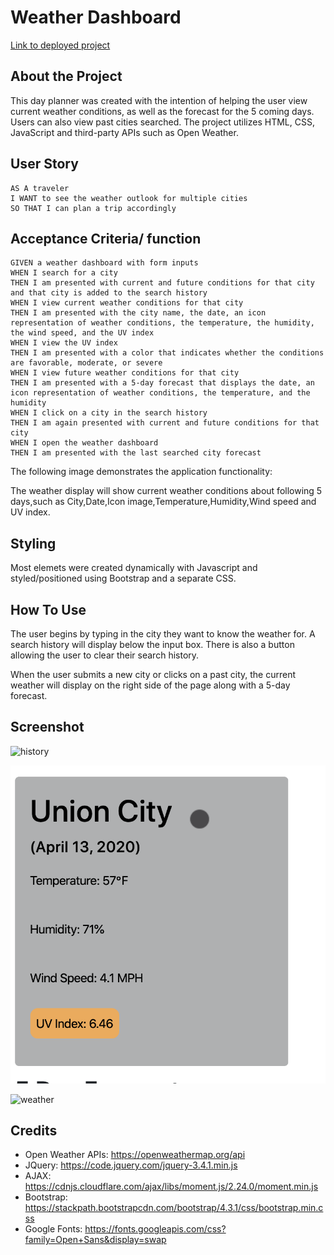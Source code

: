 # Weather Dashboard

[Link to deployed project](https://sinchochan.github.io/06homework/)

## About the Project
This day planner was created with the intention of helping the user view current weather conditions, as well as the forecast for the 5 coming days. Users can also view past cities searched. The project utilizes HTML, CSS, JavaScript and third-party APIs such as Open Weather.

## User Story

```
AS A traveler
I WANT to see the weather outlook for multiple cities
SO THAT I can plan a trip accordingly
```

## Acceptance Criteria/ function

```
GIVEN a weather dashboard with form inputs
WHEN I search for a city
THEN I am presented with current and future conditions for that city and that city is added to the search history
WHEN I view current weather conditions for that city
THEN I am presented with the city name, the date, an icon representation of weather conditions, the temperature, the humidity, the wind speed, and the UV index
WHEN I view the UV index
THEN I am presented with a color that indicates whether the conditions are favorable, moderate, or severe
WHEN I view future weather conditions for that city
THEN I am presented with a 5-day forecast that displays the date, an icon representation of weather conditions, the temperature, and the humidity
WHEN I click on a city in the search history
THEN I am again presented with current and future conditions for that city
WHEN I open the weather dashboard
THEN I am presented with the last searched city forecast
```

The following image demonstrates the application functionality:


The weather display will show current weather conditions about following 5 days,such as City,Date,Icon image,Temperature,Humidity,Wind speed and UV index.

## Styling

Most elemets were created dynamically with Javascript and styled/positioned using Bootstrap and a separate CSS.


## How To Use

The user begins by typing in the city they want to know the weather for. A search history will display below the input box. There is also a button allowing the user to clear their search history.

When the user submits a new city or clicks on a past city, the current weather will display on the right side of the page along with a 5-day forecast.

## Screenshot

![history](./assets/images/search_history.png "Screenshot of search history")

![city](./assets/images/city.png "Screenshot of city")

![weather](./assets/images/weather_info.png "Screenshot of waether info")




## Credits

* Open Weather APIs: https://openweathermap.org/api
* JQuery: https://code.jquery.com/jquery-3.4.1.min.js
* AJAX: https://cdnjs.cloudflare.com/ajax/libs/moment.js/2.24.0/moment.min.js
* Bootstrap: https://stackpath.bootstrapcdn.com/bootstrap/4.3.1/css/bootstrap.min.css
* Google Fonts: https://fonts.googleapis.com/css?family=Open+Sans&display=swap